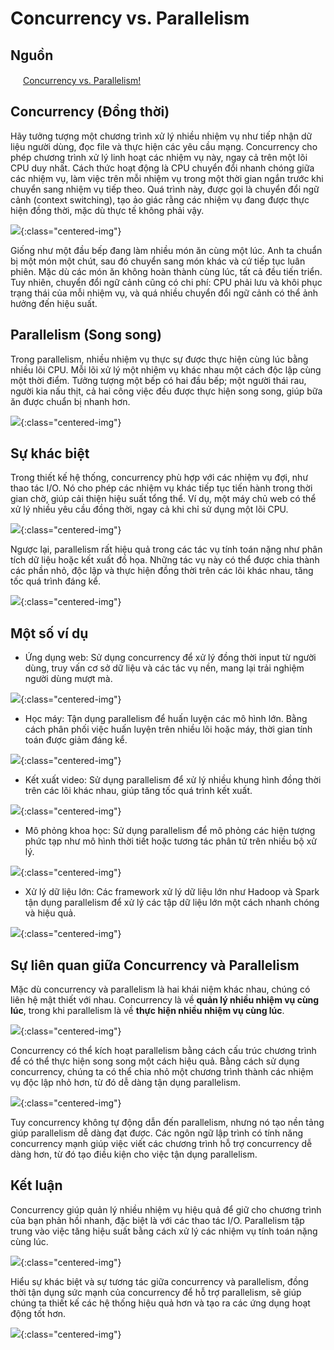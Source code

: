# Concurrency vs. Parallelism

## Nguồn

<img src="../../assets/images/bytebytego.png" width="16" height="16"/> [Concurrency vs. Parallelism!](https://www.youtube.com/watch?v=RlM9AfWf1WU)

## Concurrency (Đồng thời)

Hãy tưởng tượng một chương trình xử lý nhiều nhiệm vụ như tiếp nhận dữ liệu người dùng, đọc file và thực hiện các yêu cầu mạng. Concurrency cho phép chương trình xử lý linh hoạt các nhiệm vụ này, ngay cả trên một lõi CPU duy nhất. Cách thức hoạt động là CPU chuyển đổi nhanh chóng giữa các nhiệm vụ, làm việc trên mỗi nhiệm vụ trong một thời gian ngắn trước khi chuyển sang nhiệm vụ tiếp theo. Quá trình này, được gọi là chuyển đổi ngữ cảnh (context switching), tạo ảo giác rằng các nhiệm vụ đang được thực hiện đồng thời, mặc dù thực tế không phải vậy.

![](../assets/ByteByteGo/concurrency-vs-parallelism/figure1.png){:class="centered-img"}

Giống như một đầu bếp đang làm nhiều món ăn cùng một lúc. Anh ta chuẩn bị một món một chút, sau đó chuyển sang món khác và cứ tiếp tục luân phiên. Mặc dù các món ăn không hoàn thành cùng lúc, tất cả đều tiến triển. Tuy nhiên, chuyển đổi ngữ cảnh cũng có chi phí: CPU phải lưu và khôi phục trạng thái của mỗi nhiệm vụ, và quá nhiều chuyển đổi ngữ cảnh có thể ảnh hưởng đến hiệu suất.

## Parallelism (Song song)

Trong parallelism, nhiều nhiệm vụ thực sự được thực hiện cùng lúc bằng nhiều lõi CPU. Mỗi lõi xử lý một nhiệm vụ khác nhau một cách độc lập cùng một thời điểm. Tưởng tượng một bếp có hai đầu bếp; một người thái rau, người kia nấu thịt, cả hai công việc đều được thực hiện song song, giúp bữa ăn được chuẩn bị nhanh hơn.

![](../assets/ByteByteGo/concurrency-vs-parallelism/figure2.png){:class="centered-img"}

## Sự khác biệt

Trong thiết kế hệ thống, concurrency phù hợp với các nhiệm vụ đợi, như thao tác I/O. Nó cho phép các nhiệm vụ khác tiếp tục tiến hành trong thời gian chờ, giúp cải thiện hiệu suất tổng thể. Ví dụ, một máy chủ web có thể xử lý nhiều yêu cầu đồng thời, ngay cả khi chỉ sử dụng một lõi CPU. 

![](../assets/ByteByteGo/concurrency-vs-parallelism/figure3.png){:class="centered-img"}

Ngược lại, parallelism rất hiệu quả trong các tác vụ tính toán nặng như phân tích dữ liệu hoặc kết xuất đồ họa. Những tác vụ này có thể được chia thành các phần nhỏ, độc lập và thực hiện đồng thời trên các lõi khác nhau, tăng tốc quá trình đáng kể.

![](../assets/ByteByteGo/concurrency-vs-parallelism/figure4.png){:class="centered-img"}

## Một số ví dụ

- Ứng dụng web: Sử dụng concurrency để xử lý đồng thời input từ người dùng, truy vấn cơ sở dữ liệu và các tác vụ nền, mang lại trải nghiệm người dùng mượt mà.

![](../assets/ByteByteGo/concurrency-vs-parallelism/figure5.png){:class="centered-img"}

- Học máy: Tận dụng parallelism để huấn luyện các mô hình lớn. Bằng cách phân phối việc huấn luyện trên nhiều lõi hoặc máy, thời gian tính toán được giảm đáng kể.

![](../assets/ByteByteGo/concurrency-vs-parallelism/figure6.png){:class="centered-img"}

- Kết xuất video: Sử dụng parallelism để xử lý nhiều khung hình đồng thời trên các lõi khác nhau, giúp tăng tốc quá trình kết xuất.

![](../assets/ByteByteGo/concurrency-vs-parallelism/figure7.png){:class="centered-img"}

- Mô phỏng khoa học: Sử dụng parallelism để mô phỏng các hiện tượng phức tạp như mô hình thời tiết hoặc tương tác phân tử trên nhiều bộ xử lý.

![](../assets/ByteByteGo/concurrency-vs-parallelism/figure8.png){:class="centered-img"}

- Xử lý dữ liệu lớn: Các framework xử lý dữ liệu lớn như Hadoop và Spark tận dụng parallelism để xử lý các tập dữ liệu lớn một cách nhanh chóng và hiệu quả.

![](../assets/ByteByteGo/concurrency-vs-parallelism/figure9.png){:class="centered-img"}

## Sự liên quan giữa Concurrency và Parallelism

Mặc dù concurrency và parallelism là hai khái niệm khác nhau, chúng có liên hệ mật thiết với nhau. Concurrency là về **quản lý nhiều nhiệm vụ cùng lúc**, trong khi parallelism là về **thực hiện nhiều nhiệm vụ cùng lúc**. 

![](../assets/ByteByteGo/concurrency-vs-parallelism/figure10.png){:class="centered-img"}

Concurrency có thể kích hoạt parallelism bằng cách cấu trúc chương trình để có thể thực hiện song song một cách hiệu quả. Bằng cách sử dụng concurrency, chúng ta có thể chia nhỏ một chương trình thành các nhiệm vụ độc lập nhỏ hơn, từ đó dễ dàng tận dụng parallelism.

![](../assets/ByteByteGo/concurrency-vs-parallelism/figure11.png){:class="centered-img"}

Tuy concurrency không tự động dẫn đến parallelism, nhưng nó tạo nền tảng giúp parallelism dễ dàng đạt được. Các ngôn ngữ lập trình có tính năng concurrency mạnh giúp việc viết các chương trình hỗ trợ concurrency dễ dàng hơn, từ đó tạo điều kiện cho việc tận dụng parallelism.

## Kết luận

Concurrency giúp quản lý nhiều nhiệm vụ hiệu quả để giữ cho chương trình của bạn phản hồi nhanh, đặc biệt là với các thao tác I/O. Parallelism tập trung vào việc tăng hiệu suất bằng cách xử lý các nhiệm vụ tính toán nặng cùng lúc. 

![](../assets/ByteByteGo/concurrency-vs-parallelism/figure12.png){:class="centered-img"}

Hiểu sự khác biệt và sự tương tác giữa concurrency và parallelism, đồng thời tận dụng sức mạnh của concurrency để hỗ trợ parallelism, sẽ giúp chúng ta thiết kế các hệ thống hiệu quả hơn và tạo ra các ứng dụng hoạt động tốt hơn.

![](../assets/ByteByteGo/concurrency-vs-parallelism/figure13.png){:class="centered-img"}
